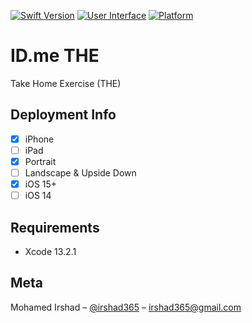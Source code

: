 [![Swift Version](https://img.shields.io/badge/Swift-5.5%2B-brightgreen.svg)](https://swift.org/)
[![User Interface](https://img.shields.io/badge/UI-SwiftUI-blue.svg)](https://developer.apple.com/xcode/swiftui/)
[![Platform](https://img.shields.io/badge/Platform-iOS-orange.svg)](https://www.apple.com/ios/ios-15/)

# ID.me THE
Take Home Exercise (THE)

## Deployment Info
- [x] iPhone
- [ ] iPad
- [x] Portrait
- [ ] Landscape & Upside Down
- [x] iOS 15+
- [ ] iOS 14

## Requirements
- Xcode 13.2.1

## Meta
Mohamed Irshad – [@irshad365](https://www.linkedin.com/in/irshad365) – irshad365@gmail.com
